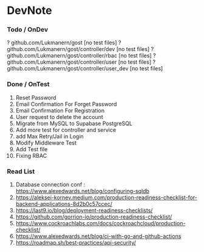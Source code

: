 # DevNote

### Todo / OnDev

? github.com/Lukmanern/gost [no test files]
? github.com/Lukmanern/gost/controller/dev [no test files]
? github.com/Lukmanern/gost/controller/rbac [no test files]
? github.com/Lukmanern/gost/controller/user [no test files]
? github.com/Lukmanern/gost/controller/user_dev [no test files]

### Done / OnTest

1. Reset Password
2. Email Confirmation For Forget Password
3. Email Confirmation For Registration
4. User request to delete the account
5. Migrate from MySQL to Supabase PostgreSQL
6. Add more test for controller and service
7. add Max Retry/Jail in Login
8. Modify Middleware Test
9. Add Test file
10. Fixing RBAC

### Read List

1. Database connection conf : https://www.alexedwards.net/blog/configuring-sqldb
2. https://aleksei-kornev.medium.com/production-readiness-checklist-for-backend-applications-8d2b0c57ccec/
3. https://last9.io/blog/deployment-readiness-checklists/
4. https://github.com/gorrion-io/production-readiness-checklist/
5. https://www.cockroachlabs.com/docs/cockroachcloud/production-checklist/
6. https://www.alexedwards.net/blog/ci-with-go-and-github-actions
7. https://roadmap.sh/best-practices/api-security/
